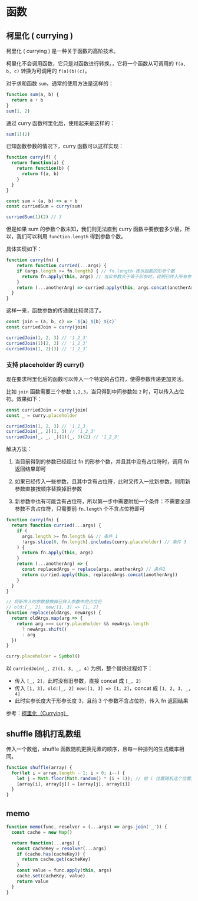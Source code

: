 # 函数

## 柯里化 ( currying )

柯里化 ( currying ) 是一种关于函数的高阶技术。

柯里化不会调用函数，它只是对函数进行转换。，它将一个函数从可调用的 `f(a, b, c)` 转换为可调用的 `f(a)(b)(c)`。

对于求和函数 `sum`，通常的使用方法是这样的：

```javascript
function sum(a, b) {
  return a + b
}
sum(1, 2)
```

通过 curry 函数柯里化后，使用起来是这样的：

```javascript
sum(1)(2)
```

已知函数参数的情况下，curry 函数可以这样实现：

```javascript
function curry(f) {
  return function(a) {
    return function(b) {
      return f(a, b)
    }
  }
}

const sum = (a, b) => a + b
const curriedSum = curry(sum)

curriedSum(1)(2) // 3
```

但是如果 sum 的参数个数未知，我们则无法直到 curry 函数中要嵌套多少层，所以，我们可以利用 `function.length` 得到参数个数。

具体实现如下：

```javascript
function curry(fn) {
	return function curried(...args) {
    if (args.length >= fn.length) { // fn.length 表示函数的形参个数
      return fn.apply(this, args) // 当实参数大于等于形参时，说明已传入所有参数
    }
    return (...anotherArg) => curried.apply(this, args.concat(anotherArg))
  }
}
```

这样一来，函数参数的传递就比较灵活了。

```javascript
const join = (a, b, c) => `${a}_${b}_${c}`
const curriedJoin = curry(join)

curriedJoin(1, 2, 3) // '1_2_3'
curriedJoin(1)(2, 3) // '1_2_3'
curriedJoin(1, 2)(3) // '1_2_3'
```

### 支持 placeholder 的 curry()

现在要求柯里化后的函数可以传入一个特定的占位符，使得参数传递更加灵活。

比如 `join` 函数需要三个参数 `1,2,3`，当只得到中间参数如 `2` 时，可以传入占位符。效果如下：

```javascript
const curriedJoin = curry(join)
const _ = curry.placeholder

curriedJoin(1, 2, 3) // '1_2_3
curriedJoin(_, 2)(1, 3) // '1_2_3'
curriedJoin(_, _, _)(1)(_, 3)(2) // '1_2_3'
```

解决方法：

1. 当目前得到的参数已经超过 fn 的形参个数，并且其中没有占位符时，调用 fn 返回结果即可

2. 如果已经传入一些参数，且其中含有占位符，此时又传入一批新参数，则用新参数直接按顺序替换掉旧参数
2. 新参数中也有可能含有占位符，所以第一步中需要附加一个条件：不需要全部参数不含占位符，只需要前 `fn.length` 个不含占位符即可

```javascript
function curry(fn) {
  return function curried(...args) {
    if (
      args.length >= fn.length && // 条件 1
      !args.slice(0, fn.length).includes(curry.placeholder) // 条件 3
    ) {
      return fn.apply(this, args)
    }
    return (...anotherArg) => {
      const replacedArgs = replace(args, anotherArg) // 条件2
      return curried.apply(this, replacedArgs.concat(anotherArg))
    }
  }
}

// 将新传入的参数替换掉已传入参数中的占位符
// old:[_, 2]  new:[1, 3] => [1, 2]
function replace(oldArgs, newArgs) {
  return oldArgs.map(arg => {
    return arg === curry.placeholder && newArgs.length
      ? newArgs.shift()
      : arg
  })
}

curry.placeholder = Symbol()
```

以 `curriedJoin(_, 2)(1, 3, _, 4)` 为例，整个替换过程如下：

* 传入 `[_, 2]`，此时没有旧参数，直接 concat 成 `[_, 2]`
* 传入 `[1, 3]`，`old:[_, 2] new:[1, 3] => [1, 2]`，concat 成 `[1, 2, 3, _, 4]`
* 此时实参长度大于形参长度 3，且前 3 个参数不含占位符，传入 fn 返回结果

参考：[柯里化（Currying）](https://zh.javascript.info/currying-partials)

## shuffle 随机打乱数组

传入一个数组，shuffle 函数随机更换元素的顺序，且每一种排列的生成概率相同。

```javascript
function shuffle(array) {
  for(let i = array.length - 1; i > 0; i--) {
    let j = Math.floor(Math.random() * (i + 1)); // 前 i 位置随机选个位置交换
    [array[i], array[j]] = [array[j], array[i]]
  }
}
```

## memo



```javascript
function memo(func, resolver = (...args) => args.join('_')) {
  const cache = new Map()

  return function(...args) {
    const cacheKey = resolver(...args)
    if (cache.has(cacheKey)) {
      return cache.get(cacheKey)
    }
    const value = func.apply(this, args)
    cache.set(cacheKey, value)
    return value
  }
}
```

